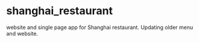 # shanghai_restaurant

website and single page app for Shanghai restaurant. Updating older menu and website.
